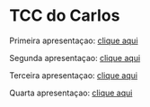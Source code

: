 # TCC do Carlos

Primeira apresentaçao: [clique aqui](apresentacao1.pdf)

Segunda apresentaçao: [clique aqui](apresentacao2.pdf)

Terceira apresentaçao: [clique aqui](apresentacao3.pdf)

Quarta apresentaçao: [clique aqui](apresentacao4.pdf)
